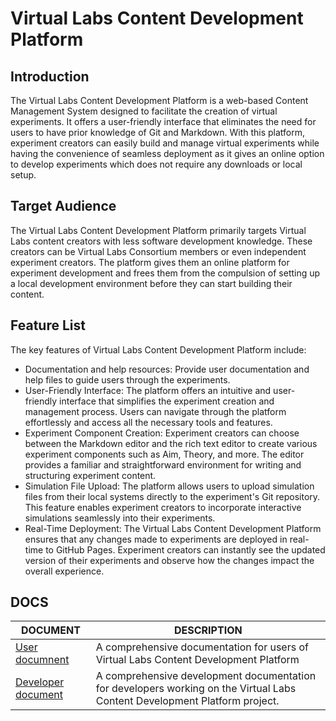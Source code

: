 # Virtual Labs Content Development Platform

## Introduction

The Virtual Labs Content Development Platform is a web-based Content Management System designed to facilitate the creation of virtual experiments. It offers a user-friendly interface that eliminates the need for users to have prior knowledge of Git and Markdown. With this platform, experiment creators can easily build and manage virtual experiments while having the convenience of seamless deployment as it gives an online option to develop experiments which does not require any downloads or local setup.

## Target Audience

The Virtual Labs Content Development Platform primarily targets Virtual Labs content creators with less software development knowledge. These creators can be Virtual Labs Consortium members or even independent experiment creators. The platform gives them an online platform for experiment development and frees them from the compulsion of setting up a local development environment before they can start building their content.

## Feature List

The key features of Virtual Labs Content Development Platform include:

- Documentation and help resources: Provide user documentation and help files to guide users through the experiments.
- User-Friendly Interface: The platform offers an intuitive and user-friendly interface that simplifies the experiment creation and management process. Users can navigate through the platform effortlessly and access all the necessary tools and features.
- Experiment Component Creation: Experiment creators can choose between the Markdown editor and the rich text editor to create various experiment components such as Aim, Theory, and more. The editor provides a familiar and straightforward environment for writing and structuring experiment content.
- Simulation File Upload: The platform allows users to upload simulation files from their local systems directly to the experiment's Git repository. This feature enables experiment creators to incorporate interactive simulations seamlessly into their experiments.
- Real-Time Deployment: The Virtual Labs Content Development Platform ensures that any changes made to experiments are deployed in real-time to GitHub Pages. Experiment creators can instantly see the updated version of their experiments and observe how the changes impact the overall experience.

## DOCS

| DOCUMENT                                      | DESCRIPTION                                                                                       |
| --------------------------------------------- | ------------------------------------------------------------------------------------------------- |
| [User documnent](./docs/user-doc.md)          | A comprehensive documentation for users of Virtual Labs Content Development Platform                                       |
| [Developer document](./docs/developer-doc.md) | A comprehensive development documentation for developers working on the Virtual Labs Content Development Platform project. |
